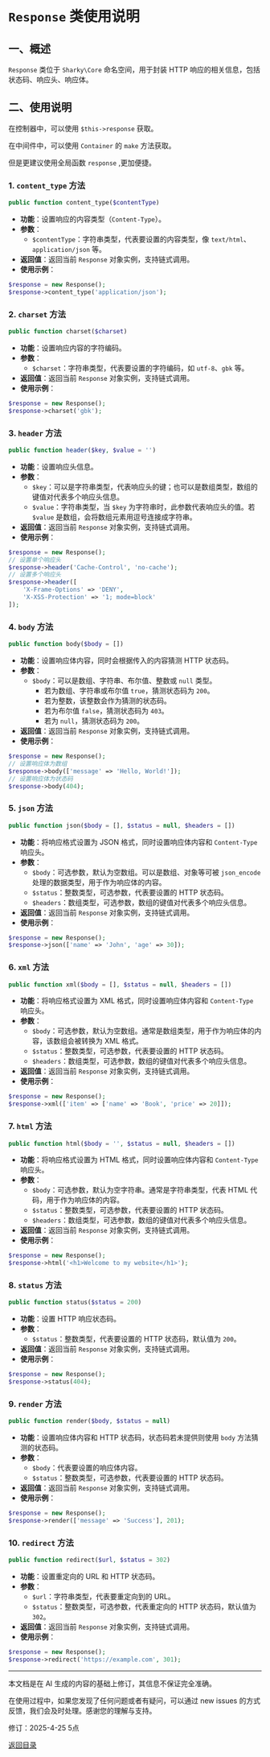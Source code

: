 # `Response` 类使用说明

## 一、概述

`Response` 类位于 `Sharky\Core` 命名空间，用于封装 HTTP 响应的相关信息，包括状态码、响应头、响应体。

## 二、使用说明

在控制器中，可以使用 `$this->response` 获取。

在中间件中，可以使用 `Container` 的 `make` 方法获取。

但是更建议使用全局函数 `response` ,更加便捷。

### 1. `content_type` 方法

```php
public function content_type($contentType)
```

- **功能**：设置响应的内容类型（`Content-Type`）。
- **参数**：
  - `$contentType`：字符串类型，代表要设置的内容类型，像 `text/html`、`application/json` 等。
- **返回值**：返回当前 `Response` 对象实例，支持链式调用。
- **使用示例**：

```php
$response = new Response();
$response->content_type('application/json');
```

### 2. `charset` 方法

```php
public function charset($charset)
```

- **功能**：设置响应内容的字符编码。
- **参数**：
  - `$charset`：字符串类型，代表要设置的字符编码，如 `utf-8`、`gbk` 等。
- **返回值**：返回当前 `Response` 对象实例，支持链式调用。
- **使用示例**：

```php
$response = new Response();
$response->charset('gbk');
```

### 3. `header` 方法

```php
public function header($key, $value = '')
```

- **功能**：设置响应头信息。
- **参数**：
  - `$key`：可以是字符串类型，代表响应头的键；也可以是数组类型，数组的键值对代表多个响应头信息。
  - `$value`：字符串类型，当 `$key` 为字符串时，此参数代表响应头的值。若 `$value` 是数组，会将数组元素用逗号连接成字符串。
- **返回值**：返回当前 `Response` 对象实例，支持链式调用。
- **使用示例**：

```php
$response = new Response();
// 设置单个响应头
$response->header('Cache-Control', 'no-cache');
// 设置多个响应头
$response->header([
    'X-Frame-Options' => 'DENY',
    'X-XSS-Protection' => '1; mode=block'
]);
```

### 4. `body` 方法

```php
public function body($body = [])
```

- **功能**：设置响应体内容，同时会根据传入的内容猜测 HTTP 状态码。
- **参数**：
  - `$body`：可以是数组、字符串、布尔值、整数或 `null` 类型。
    - 若为数组、字符串或布尔值 `true`，猜测状态码为 `200`。
    - 若为整数，该整数会作为猜测的状态码。
    - 若为布尔值 `false`，猜测状态码为 `403`。
    - 若为 `null`，猜测状态码为 `200`。
- **返回值**：返回当前 `Response` 对象实例，支持链式调用。
- **使用示例**：

```php
$response = new Response();
// 设置响应体为数组
$response->body(['message' => 'Hello, World!']);
// 设置响应体为状态码
$response->body(404);
```

### 5. `json` 方法

```php
public function json($body = [], $status = null, $headers = [])
```

- **功能**：将响应格式设置为 JSON 格式，同时设置响应体内容和 `Content-Type` 响应头。
- **参数**：
  - `$body`：可选参数，默认为空数组。可以是数组、对象等可被 `json_encode` 处理的数据类型，用于作为响应体的内容。
  - `$status`：整数类型，可选参数，代表要设置的 HTTP 状态码。
  - `$headers`：数组类型，可选参数，数组的键值对代表多个响应头信息。
- **返回值**：返回当前 `Response` 对象实例，支持链式调用。
- **使用示例**：

```php
$response = new Response();
$response->json(['name' => 'John', 'age' => 30]);
```

### 6. `xml` 方法

```php
public function xml($body = [], $status = null, $headers = [])
```

- **功能**：将响应格式设置为 XML 格式，同时设置响应体内容和 `Content-Type` 响应头。
- **参数**：
  - `$body`：可选参数，默认为空数组。通常是数组类型，用于作为响应体的内容，该数组会被转换为 XML 格式。
  - `$status`：整数类型，可选参数，代表要设置的 HTTP 状态码。
  - `$headers`：数组类型，可选参数，数组的键值对代表多个响应头信息。
- **返回值**：返回当前 `Response` 对象实例，支持链式调用。
- **使用示例**：

```php
$response = new Response();
$response->xml(['item' => ['name' => 'Book', 'price' => 20]]);
```

### 7. `html` 方法

```php
public function html($body = '', $status = null, $headers = [])
```

- **功能**：将响应格式设置为 HTML 格式，同时设置响应体内容和 `Content-Type` 响应头。
- **参数**：
  - `$body`：可选参数，默认为空字符串。通常是字符串类型，代表 HTML 代码，用于作为响应体的内容。
  - `$status`：整数类型，可选参数，代表要设置的 HTTP 状态码。
  - `$headers`：数组类型，可选参数，数组的键值对代表多个响应头信息。
- **返回值**：返回当前 `Response` 对象实例，支持链式调用。
- **使用示例**：

```php
$response = new Response();
$response->html('<h1>Welcome to my website</h1>');
```

### 8. `status` 方法

```php
public function status($status = 200)
```

- **功能**：设置 HTTP 响应状态码。
- **参数**：
  - `$status`：整数类型，代表要设置的 HTTP 状态码，默认值为 `200`。
- **返回值**：返回当前 `Response` 对象实例，支持链式调用。
- **使用示例**：

```php
$response = new Response();
$response->status(404);
```

### 9. `render` 方法

```php
public function render($body, $status = null)
```

- **功能**：设置响应体内容和 HTTP 状态码，状态码若未提供则使用 `body` 方法猜测的状态码。
- **参数**：
  - `$body`：代表要设置的响应体内容。
  - `$status`：整数类型，可选参数，代表要设置的 HTTP 状态码。
- **返回值**：返回当前 `Response` 对象实例，支持链式调用。
- **使用示例**：

```php
$response = new Response();
$response->render(['message' => 'Success'], 201);
```

### 10. `redirect` 方法

```php
public function redirect($url, $status = 302)
```

- **功能**：设置重定向的 URL 和 HTTP 状态码。
- **参数**：
  - `$url`：字符串类型，代表要重定向到的 URL。
  - `$status`：整数类型，可选参数，代表重定向的 HTTP 状态码，默认值为 `302`。
- **返回值**：返回当前 `Response` 对象实例，支持链式调用。
- **使用示例**：

```php
$response = new Response();
$response->redirect('https://example.com', 301);
```

---

本文档是在 AI 生成的内容的基础上修订，其信息不保证完全准确。

在使用过程中，如果您发现了任何问题或者有疑问，可以通过 new issues 的方式反馈，我们会及时处理。感谢您的理解与支持。

修订：2025-4-25 5点

[返回目录](/SharkyPHP.md)
